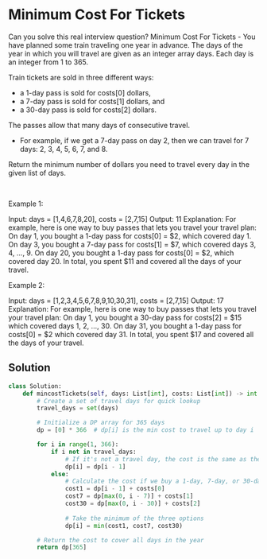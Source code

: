 # Minimum Cost For Tickets

Can you solve this real interview question? Minimum Cost For Tickets - You have planned some train traveling one year in advance. The days of the year in which you will travel are given as an integer array days. Each day is an integer from 1 to 365.

Train tickets are sold in three different ways:

 * a 1-day pass is sold for costs[0] dollars,
 * a 7-day pass is sold for costs[1] dollars, and
 * a 30-day pass is sold for costs[2] dollars.

The passes allow that many days of consecutive travel.

 * For example, if we get a 7-day pass on day 2, then we can travel for 7 days: 2, 3, 4, 5, 6, 7, and 8.

Return the minimum number of dollars you need to travel every day in the given list of days.

 

Example 1:


Input: days = [1,4,6,7,8,20], costs = [2,7,15]
Output: 11
Explanation: For example, here is one way to buy passes that lets you travel your travel plan:
On day 1, you bought a 1-day pass for costs[0] = $2, which covered day 1.
On day 3, you bought a 7-day pass for costs[1] = $7, which covered days 3, 4, ..., 9.
On day 20, you bought a 1-day pass for costs[0] = $2, which covered day 20.
In total, you spent $11 and covered all the days of your travel.


Example 2:


Input: days = [1,2,3,4,5,6,7,8,9,10,30,31], costs = [2,7,15]
Output: 17
Explanation: For example, here is one way to buy passes that lets you travel your travel plan:
On day 1, you bought a 30-day pass for costs[2] = $15 which covered days 1, 2, ..., 30.
On day 31, you bought a 1-day pass for costs[0] = $2 which covered day 31.
In total, you spent $17 and covered all the days of your travel.

## Solution
```py
class Solution:
    def mincostTickets(self, days: List[int], costs: List[int]) -> int:
        # Create a set of travel days for quick lookup
        travel_days = set(days)

        # Initialize a DP array for 365 days
        dp = [0] * 366  # dp[i] is the min cost to travel up to day i

        for i in range(1, 366):
            if i not in travel_days:
                # If it's not a travel day, the cost is the same as the previous day
                dp[i] = dp[i - 1]
            else:
                # Calculate the cost if we buy a 1-day, 7-day, or 30-day pass
                cost1 = dp[i - 1] + costs[0]
                cost7 = dp[max(0, i - 7)] + costs[1]
                cost30 = dp[max(0, i - 30)] + costs[2]
                
                # Take the minimum of the three options
                dp[i] = min(cost1, cost7, cost30)

        # Return the cost to cover all days in the year
        return dp[365]
```
